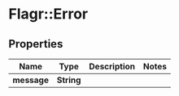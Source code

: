 # Flagr::Error

## Properties
Name | Type | Description | Notes
------------ | ------------- | ------------- | -------------
**message** | **String** |  | 


